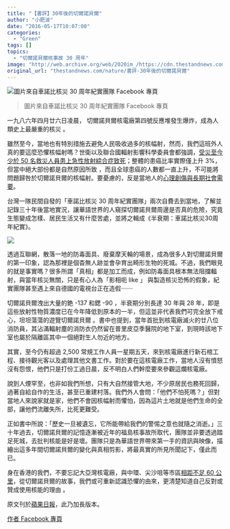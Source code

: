 ```yaml
---
title: "【書評】30年後的切爾諾貝爾"
author: "小肥波"
date: "2016-05-17T10:07:00"
categories:
  - "Green"
tags: []
topics:
  - "切爾諾貝爾核事故 30 周年"
image: "http://web.archive.org/web/2020im_/https://cdn.thestandnews.com/media/photos/cache/12087222_1475102376132482_6394861562174104080_o_5dx6N_1200x0_ER2va_1200x0.jpg"
original_url: "thestandnews.com/nature/書評-30年後的切爾諾貝爾"
---
```

![圖片來自車諾比核災 30 周年紀實團隊 Facebook 專頁](http://web.archive.org/web/2020im_/https://cdn.thestandnews.com/media/photos/cache/12087222_1475102376132482_6394861562174104080_o_5dx6N_1200x0_ER2va_1200x0.jpg)

> 圖片來自車諾比核災 30 周年紀實團隊 Facebook 專頁

一九八六年四月廿六日凌晨， 切爾諾貝爾核電廠第四號反應堆發生爆炸，成為人類史上最嚴重的核災 。

雖然至今，當地也有特別措施去避免人民吸收過多的核幅射，然而，我們這班外人真的要這麼恐懼核幅射嗎？世衛以及聯合國輻射影響科學委員會都強調，[受災至今少於 50 名救災人員患上急性放射綜合症致死](http://web.archive.org/web/20210623234951/http://www.who.int/ionizing_radiation/chernobyl/Chernobyl-update.pdf?ua=1)；整體的患癌比率實際僅上升 3%，但當中絕大部份都是自然原因所致 ，而且全球患癌的人數都一直上升，不可能將問題歸咎於切爾諾貝爾的核幅射。要憂慮的，反是當地人的[心理創傷與長期社會需要](http://web.archive.org/web/20210623234951/http://www.unscear.org/unscear/en/chernobyl.html)。

台灣一隊民間自發的「車諾比核災 30 周年紀實團隊」兩次自費去到當地，了解並記錄三十年後當地實況，讓華語世界的人窺探切爾諾貝爾周邊是否真的危險，究竟生態變成怎樣、居民生活又有什麼苦處，並將之輯成《半衰期：車諾比核災30周年紀實》。

[![](http://web.archive.org/web/2020im_/https://cdn.thestandnews.com/media/photos/cache/showTakeLook_tqojl_1200x0.jpg)](http://web.archive.org/web/20210623234951/https://cdn.thestandnews.com/media/photos/cache/showTakeLook_tqojl_1200x0.jpg)

透過互聯網，散落一地的防毒面具、廢棄摩天輪的場景，成為很多人對切爾諾貝爾的第一印象，認為那裡是個杳無人跡並會孕育出畸形生物的死城。不過，我們眼見的就是事實嗎？很多所謂「真相」都是加工而成，例如防毒面具根本無法阻擋輻射，與當年核災無關，只是有心人為「影相呃 like 」 與製造核災恐怖的假象，紀實團隊甚至遇上來自德國的電視台正在造假⋯⋯

切爾諾貝爾洩出大量的銫 -137 和鍶 -90 ，半衰期分別長達 30 年與 28 年，即是這些放射性物質濃度已在今年降低到原本的一半，但這並非代表我們可完全放下戒心，坦坦蕩蕩的遊覽切爾諾貝爾 。書中也提到，當年首批到核電廠滅火的廿八位消防員，其沾滿輻射塵的消防衣仍然留在普里皮亞季醫院的地下室，到現時該地下室也屬於隔離區其中一個絕對生人勿近的地方。

其實，至今仍有超過 2,500 常規工作人員一星期五天，來到核電廠進行新石棺工程、接待觀光客以及處理其他文書工作。對於要在這核電廠工作，當地人沒有憤怒沒有怨恨，他們只是打份工過日晨，反不明白人們幹麼要來參觀這爛核電廠。

說到人煙罕至，也非如我們所想，只有大自然接管大地，不少原居民也務死回歸，過著自給自作的生活，甚至已重建村落。我們外人會問：「他們不怕死嗎？」但對當地人來說家就是家，他們不會因核幅射而懼怕，因為這片土地就是他們生命的全部，讓他們流離失所，比死更難受。

正如書中所說：「歷史一旦被遺忘，它所能帶給我們的警惕之意也就隨之消逝。」三十年過去，切爾諾貝爾的記憶逐漸被近年的福島核事故所取代，團隊並非要透過踏足死城，去批判核能是好是壞。團隊只是為華語世界帶來第一手的資訊與映像，描繪出這多年間切爾諾貝爾的變化與真相剪影，將最真實的所見所聞記下，僅此而已。

身在香港的我們，不要忘記大亞灣核電廠，與中環、尖沙咀等市區[相距不足 60 公里](http://web.archive.org/web/20210623234951/http://www.dbcp.gov.hk/chi/prepareness/zones.htm)，從切爾諾貝爾的故事，我們或可重新認識恐懼的由來，更清楚知道自己反對或贊成使用核能的理由 。

原文刊於[蘋果日報](http://web.archive.org/web/20210623234951/http://hk.apple.nextmedia.com/financeestate/art/20160515/19611918)，此乃加長版本。

[作者 Facebook 專頁](http://web.archive.org/web/20210623234951/https://www.facebook.com/siufeiball/)